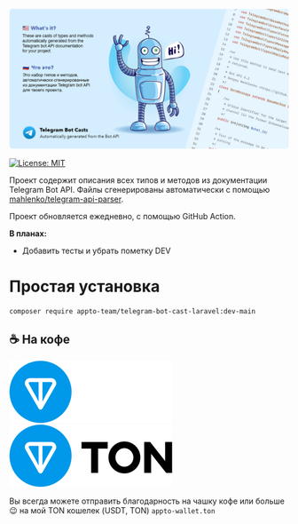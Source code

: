 ![alt text](TelegramBotCastsCover.png "Telegram Bot Casts")

[![License: MIT](https://img.shields.io/badge/License-MIT-blue.svg)](https://opensource.org/licenses/MIT)

Проект содержит описания всех типов и методов из документации Telegram Bot API.
Файлы сгенерированы автоматически с помощью [mahlenko/telegram-api-parser](https://github.com/mahlenko/telegram-api-parser).

Проект обновляется ежедневно, с помощью GitHub Action.

**В планах:**
- Добавить тесты и убрать пометку DEV

# Простая установка

```shell
composer require appto-team/telegram-bot-cast-laravel:dev-main
```

## ☕️ На кофе

![TonBlockchainLogo](/ton_logo_dark_background.svg#gh-dark-mode-only)
![TonBlockchainLogo](/ton_logo_light_background.svg#gh-light-mode-only)

Вы всегда можете отправить благодарность на чашку кофе или больше 😉 на мой TON кошелек (USDT, TON)
`appto-wallet.ton`
